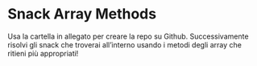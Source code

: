 Snack Array Methods
===
Usa la cartella in allegato per creare la repo su Github.
Successivamente risolvi gli snack che troverai all’interno usando i metodi degli array che ritieni più appropriati!
